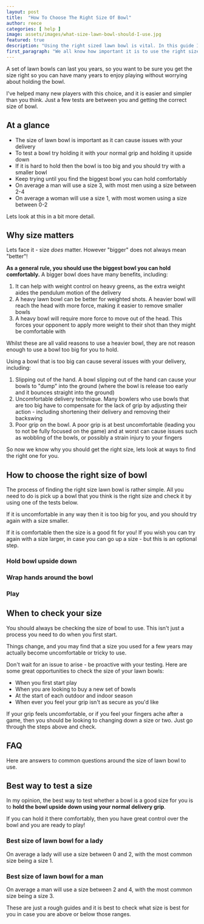 ```yaml
---
layout: post
title:  "How To Choose The Right Size Of Bowl"
author: reece
categories: [ help ]
image: assets/images/what-size-lawn-bowl-should-I-use.jpg
featured: true
description: "Using the right sized lawn bowl is vital. In this guide I'll show you which size you need to use."
first_paragraph: "We all know how important it is to use the right size of lawn bowl. However working out what size lawn bowl to use can be tricky, even for experienced players."
---
```


A set of lawn bowls can last you years, so you want to be sure you get the size right so you can have many years to enjoy playing without worrying about holding the bowl.

I've helped many new players with this choice, and it is easier and simpler than you think. Just a few tests are between you and getting the correct size of bowl.

## At a glance

* The size of lawn bowl is important as it can cause issues with your delivery
* To test a bowl try holding it with your normal grip and holding it upside down
* If it is hard to hold then the bowl is too big and you should try with a smaller bowl
* Keep trying until you find the biggest bowl you can hold comfortably
* On average a man will use a size 3, with most men using a size between 2-4
* On average a woman will use a size 1, with most women using a size between 0-2

Lets look at this in a bit more detail.

## Why size matters

Lets face it - size _does_ matter. However "bigger" does not always mean "better"!

**As a general rule, you should use the biggest bowl you can hold comfortably.** A bigger bowl does have many benefits, including:

1. It can help with weight control on heavy greens, as the extra weight aides the pendulum motion of the delivery
2. A heavy lawn bowl can be better for weighted shots. A heavier bowl will reach the head with more force, making it easier to remove smaller bowls
3. A heavy bowl will require more force to move out of the head. This forces your opponent to apply more weight to their shot than they might be comfortable with

Whilst these are all valid reasons to use a heavier bowl, they are not reason enough to use a bowl too big for you to hold.

Using a bowl that is too big can cause several issues with your delivery, including:

1. Slipping out of the hand. A bowl slipping out of the hand can cause your bowls to "dump" into the ground (where the bowl is release too early and it bounces straight into the ground)
2. Uncomfortable delivery technique. Many bowlers who use bowls that are too big have to compensate for the lack of grip by adjusting their action - including shortening their delivery and removing their backswing
3. Poor grip on the bowl. A poor grip is at best uncomfortable (leading you to not be fully focused on the game) and at worst can cause issues such as wobbling of the bowls, or possibly a strain injury to your fingers

So now we know why you should get the right size, lets look at ways to find the right one for you.

## How to choose the right size of bowl

The process of finding the right size lawn bowl is rather simple. All you need to do is pick up a bowl that you think is the right size and check it by using one of the tests below.

If it is uncomfortable in any way then it is too big for you, and you should try again with a size smaller.

If it is comfortable then the size is a good fit for you! If you wish you can try again with a size larger, in case you can go up a size - but this is an optional step.

### Hold bowl upside down

### Wrap hands around the bowl

### Play

## When to check your size

You should always be checking the size of bowl to use. This isn't just a process you need to do when you first start.

Things change, and you may find that a size you used for a few years may actually become uncomfortable or tricky to use.

Don't wait for an issue to arise - be proactive with your testing. Here are some great opportunities to check the size of your lawn bowls:

* When you first start play
* When you are looking to buy a new set of bowls
* At the start of each outdoor and indoor season
* When ever you feel your grip isn't as secure as you'd like

If your grip feels uncomfortable, or if you feel your fingers ache after a game, then you should be looking to changing down a size or two. Just go through the steps above and check.

## FAQ

Here are answers to common questions around the size of lawn bowl to use.

## Best way to test a size

In my opinion, the best way to test whether a bowl is a good size for you is to **hold the bowl upside down using your normal delivery grip**.

If you can hold it there comfortably, then you have great control over the bowl and you are ready to play!

### Best size of lawn bowl for a lady

On average a lady will use a size between 0 and 2, with the most common size being a size 1.

### Best size of lawn bowl for a man

On average a man will use a size between 2 and 4, with the most common size being a size 3.

These are just a rough guides and it is best to check what size is best for you in case you are above or below those ranges.



